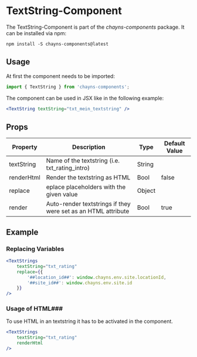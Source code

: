 # TextString-Component #

The TextString-Component is part of the *chayns-components* package. It can be installed via npm:

    npm install -S chayns-components@latest


## Usage ##
At first the component needs to be imported:

```jsx
import { TextString } from 'chayns-components';
```

The component can be used in JSX like in the following example:
```jsx
<TextString textString="txt_mein_textstring" />
```


## Props ##
| Property   | Description                                                                                         | Type   | Default Value |
|------------|-----------------------------------------------------------------------------------------------------|--------|---------------|
| textString | Name of the textstring (i.e. txt_rating_intro)                                                      | String |               |
| renderHtml | Render the textstring as HTML                                                                       | Bool   | false         |
| replace    | eplace placeholders with the given value                                                            | Object |               |
| render     | Auto-render textstrings if they were set as an HTML attribute                                       | Bool   | true          |


## Example ##
### Replacing Variables ###
```jsx
<TextStrings
    textString="txt_rating"
    replace={{
        '##location_id##': window.chayns.env.site.locationId,
        '##site_id##': window.chayns.env.site.id
    }}
/>
```


### Usage of HTML###
To use HTML in an textstring it has to be activated in the component.
```jsx
<TextStrings
    textString="txt_rating"
    renderHtml
/>
```